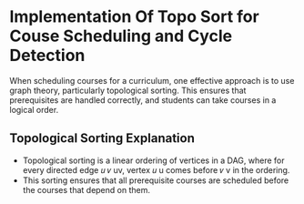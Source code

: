 # Implementation Of Topo Sort for Couse Scheduling and Cycle Detection
When scheduling courses for a curriculum, one effective approach is to use graph theory, particularly topological sorting. This ensures that prerequisites are handled correctly, and students can take courses in a logical order. 

<h2>Topological Sorting Explanation</h2>
<ul>
<li>Topological sorting is a linear ordering of vertices in a DAG, where for every directed edge 
𝑢
𝑣
uv, vertex 
𝑢
u comes before 
𝑣
v in the ordering.</li>
<li>This sorting ensures that all prerequisite courses are scheduled before the courses that depend on them.</li>
</ul>
